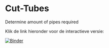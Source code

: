 # Cut-Tubes
 Determine amount of pipes required
 
 Klik de link hieronder voor de interactieve versie:
 
 [![Binder](https://mybinder.org/badge_logo.svg)](https://mybinder.org/v2/gh/Ben-Novotec/Cut-Tubes/HEAD)
